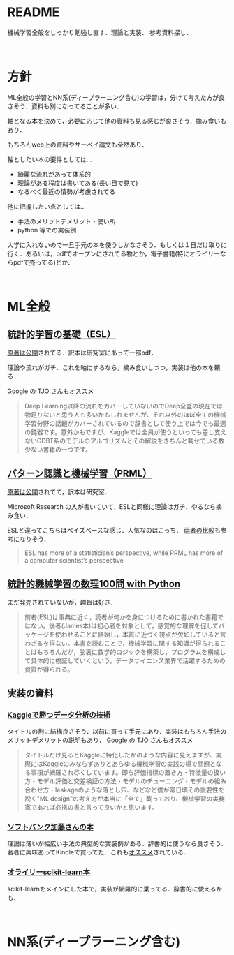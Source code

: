 
# README

機械学習全般をしっかり勉強し直す．理論と実装．
参考資料探し．


<br>

# 方針

ML全般の学習とNN系(ディープラーニング含む)の学習は，分けて考えた方が良さそう．資料も別になってることが多い．

軸となる本を決めて，必要に応じて他の資料も見る感じが良さそう．摘み食いもあり．

もちろんweb上の資料やサーベイ論文も全然あり．

軸としたい本の要件としては...
- 綺麗な流れがあって体系的
- 理論がある程度は書いてある(長い目で見て)
- なるべく最近の情勢が考慮されてる

他に把握したい点としては...
- 手法のメリットデメリット・使い所
- python 等での実装例


大学に入れないので一旦手元の本を使うしかなさそう．もしくは１日だけ取りに行く．あるいは，pdfでオープンにされてる物とか，電子書籍(特にオライリーならpdfで売ってる)とか．



<br>

# ML全般


## [統計的学習の基礎（ESL）](https://www.kyoritsu-pub.co.jp/bookdetail/9784320123625)

[原著は公開](https://web.stanford.edu/~hastie/ElemStatLearn/)されてる．訳本は研究室にあって一部pdf．

理論や流れがガチ．これを軸にするなら，摘み食いしつつ，実装は他の本を頼る．

Google の [TJO さんもオススメ](https://tjo.hatenablog.com/entry/2020/02/03/190000)
> Deep Learning以降の流れをカバーしていないのでDeep全盛の現在では物足りないと思う人も多いかもしれませんが、それ以外のほぼ全ての機械学習分野の話題がカバーされているので辞書として使う上では今でも最適の鈍器です。意外かもですが、Kaggleでは全員が使うといっても差し支えないGDBT系のモデルのアルゴリズムとその解説をきちんと載せている数少ない書籍の一つです。


## [パターン認識と機械学習（PRML）](https://www.maruzen-publishing.co.jp/item/b294524.html)

[原著は公開](https://www.microsoft.com/en-us/research/uploads/prod/2006/01/Bishop-Pattern-Recognition-and-Machine-Learning-2006.pdf)されてて，訳本は研究室．

Microsoft Research の人が書いていて，ESLと同様に理論はガチ．やるなら摘み食い．

ESLと違ってこちらはベイズベースな感じ．人気なのはこっち．
[両者の比較](https://www.quora.com/Which-book-is-more-accessible-to-a-CS-student-in-machine-learning-the-Elements-of-Statistical-Learning-or-Pattern-Recognition-And-Machine-Learning
)も参考になりそう．
> ESL has more of a statistician’s perspective, while PRML has more of a computer scientist’s perspective


## [統計的機械学習の数理100問 with Python](https://www.kyoritsu-pub.co.jp/bookdetail/9784320125070)

まだ発売されていないが，趣旨は好き．
> 前者(ESL)は事典に近く，読者が何かを身につけるために書かれた書籍ではない。後者(James本)は初心者を対象として，感覚的な理解を促してパッケージを使わせることに終始し，本質に近づく視点が欠如していると言わざるを得ない。本書を読むことで，機械学習に関する知識が得られることはもちろんだが，脳裏に数学的ロジックを構築し，プログラムを構成して具体的に検証していくという，データサイエンス業界で活躍するための資質が得られる。



## 実装の資料

### [Kaggleで勝つデータ分析の技術](https://gihyo.jp/book/2019/978-4-297-10843-4)

タイトルの割に結構良さそう．以前に買って手元にあり．実装はもちろん手法のメリットデメリットの説明もあり．
Google の [TJO さんもオススメ](https://tjo.hatenablog.com/entry/2020/02/03/190000#%E6%A9%9F%E6%A2%B0%E5%AD%A6%E7%BF%92%E3%81%AE%E5%AE%9F%E8%B7%B52020-Feb-04%E8%BF%BD%E8%A8%98)
> タイトルだけ見るとKaggleに特化したかのような内容に見えますが、実際にはKaggleのみならずありとあらゆる機械学習の実践の場で問題となる事項が網羅され尽くしています。即ち評価指標の置き方・特徴量の扱い方・モデル評価と交差検証の方法・モデルのチューニング・モデルの組み合わせ方・leakageのような落とし穴、などなど僕が常日頃その重要性を説く"ML design"の考え方が本当に「全て」載っており、機械学習の実務家であれば必携の書と言って良いかと思います。

### [ソフトバンク加藤さんの本](https://www.shoeisha.co.jp/book/detail/9784798155654)

理論は薄いが幅広い手法の典型的な実装例がある．辞書的に使うなら良さそう．著者に興味あってKindleで買ってた．これも[オススメ](https://www.shoeisha.co.jp/book/detail/9784798155654)されている．

### [オライリーscikit-learn本](https://www.oreilly.co.jp/books/9784873117980/)

scikit-learnをメインにした本で，実装が網羅的に乗ってる．辞書的に使えるかも．






<br>

# NN系(ディープラーニング含む)